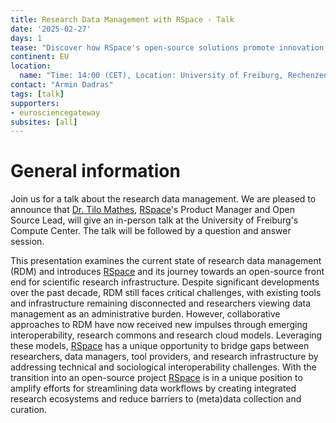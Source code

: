 ```yaml
---
title: Research Data Management with RSpace - Talk
date: '2025-02-27'
days: 1
tease: "Discover how RSpace's open-source solutions promote innovation and collaboration in research data management (RDM)."
continent: EU
location:
  name: "Time: 14:00 (CET), Location: University of Freiburg, Rechenzentrum (Compute Center), Hermann-Herder-Str. 10, Raum 112, 79104 Freiburg"
contact: "Armin Dadras"
tags: [talk]
supporters:
- eurosciencegateway
subsites: [all]
---
```


# General information
Join us for a talk about the research data management. We are pleased to announce that [Dr. Tilo Mathes](https://www.linkedin.com/in/tilo-mathes/), [RSpace](https://www.researchspace.com/)'s Product Manager and Open Source Lead, will give an in-person talk at the University of Freiburg's Compute Center. The talk will be followed by a question and answer session.

This presentation examines the current state of research data management (RDM) and introduces [RSpace](https://www.researchspace.com/) and its journey towards an open-source front end for scientific research infrastructure. Despite significant developments over the past decade, RDM still faces critical challenges, with existing tools and infrastructure remaining disconnected and researchers viewing data management as an administrative burden. However, collaborative approaches to RDM have now received new impulses through emerging interoperability, research commons and research cloud models. Leveraging these models, [RSpace](https://www.researchspace.com/) has a unique opportunity to bridge gaps between researchers, data managers, tool providers, and research infrastructure by addressing technical and sociological interoperability challenges. With the transition into an open-source project [RSpace](https://www.researchspace.com/) is in a unique position to amplify efforts for streamlining data workflows by creating integrated research ecosystems and reduce barriers to (meta)data collection and curation.
